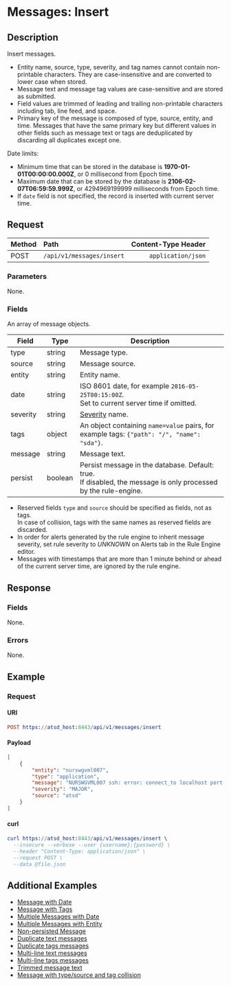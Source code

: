 # Messages: Insert

## Description

Insert messages.

* Entity name, source, type, severity, and tag names cannot contain non-printable characters. They are case-insensitive and are converted to lower case when stored.
* Message text and message tag values are case-sensitive and are stored as submitted.
* Field values are trimmed of leading and trailing non-printable characters including tab, line feed, and space.  
* Primary key of the message is composed of type, source, entity, and time. Messages that have the same primary key but different values in other fields such as message text or tags are deduplicated by discarding all duplicates except one.

Date limits:

* Minimum time that can be stored in the database is **1970-01-01T00:00:00.000Z**, or 0 millisecond from Epoch time.
* Maximum date that can be stored by the database is **2106-02-07T06:59:59.999Z**, or 4294969199999 milliseconds from Epoch time.
* If `date` field is not specified, the record is inserted with current server time.

## Request

| **Method** | **Path** | **Content-Type Header**|
|:---|:---|---:|
| POST | `/api/v1/messages/insert` | `application/json` |

### Parameters

None.

### Fields

An array of message objects.

| **Field** | **Type** | **Description** |
|---|---|---|
| type | string | Message type. |
| source | string | Message source. |
| entity | string | Entity name. |
| date | string | ISO 8601 date, for example `2016-05-25T00:15:00Z`.<br>Set to current server time if omitted. |
| severity | string | [Severity](../severity.md) name. |
| tags | object | An object containing `name=value` pairs, for example tags: `{"path": "/", "name": "sda"}`. | 
| message | string | Message text. |
| persist | boolean | Persist message in the database. Default: true. <br>If disabled, the message is only processed by the rule-engine. |

* Reserved fields `type` and `source` should be specified as fields, not as tags. <br>In case of collision, tags with the same names as reserved fields are discarded.
* In order for alerts generated by the rule engine to inherit message severity, set rule severity to _UNKNOWN_ on Alerts tab in the Rule Engine editor.
* Messages with timestamps that are more than 1 minute behind or ahead of the current server time, are ignored by the rule engine.

## Response

### Fields

None.

### Errors

None.

## Example

### Request

#### URI

```elm
POST https://atsd_host:8443/api/v1/messages/insert
```

#### Payload

```json
[
    {
        "entity": "nurswgvml007",
        "type": "application",
        "message": "NURSWGVML007 ssh: error: connect_to localhost port 8881: failed.",
        "severity": "MAJOR",
        "source": "atsd"
    }
]
```

#### curl
```elm
curl https://atsd_host:8443/api/v1/messages/insert \
  --insecure --verbose --user {username}:{password} \
  --header "Content-Type: application/json" \
  --request POST \
  --data @file.json
```

## Additional Examples
* [Message with Date](examples/insert/messages-insert-messages-with-date.md)
* [Message with Tags](examples/insert/messages-insert-messages-with-tags.md)
* [Multiple Messages with Date](examples/insert/messages-insert-multiple-messages-for-date.md)
* [Multiple Messages with Entity](examples/insert/messages-insert-multiple-messages-for-entity.md)
* [Non-persisted Message](examples/insert/messages-insert-non-persisted-messages.md)
* [Duplicate text messages](examples/insert/messages-insert-discarded-duplicate-text-messages.md)
* [Duplicate tags messages](examples/insert/messages-insert-discarded-duplicate-tags-messages.md)
* [Multi-line text messages](examples/insert/messages-insert-multi-line-message-text.md)
* [Multi-line tags messages](examples/insert/messages-insert-multi-line-message-tags.md)
* [Trimmed message text](examples/insert/messages-insert-trimmed-message-text.md)
* [Message with type/source and tag collision](examples/insert/messages-insert-type-source-and-tag-collision.md)



